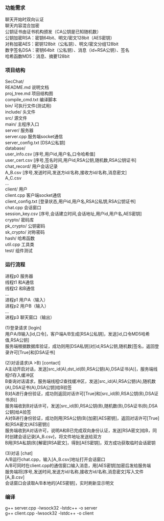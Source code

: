 ### 功能需求
聊天开始时双向认证  
聊天内容混合加密  
公钥证书由证书机构颁发（CA公钥是已知随机数）  
公钥加密RSA：密钥64bit、明文/密文128bit（AES密钥）  
对称加密AES：密钥128bit（公私钥）、明文/密文分组128bit  
数字签名DSA：密钥64bit（公私钥）、消息（id+RSA公钥）、签名  
哈希函数MD5：消息、摘要128bit  

### 项目结构
SecChat/  
    README.md 说明文档  
    proj_tree.md 项目结构图  
    compile_cmd.txt 编译脚本  
    bin/ 可执行文件(测试用)  
    include/ 头文件  
    src/ 源文件   
        main/ 主程序入口  
            server/ 服务器  
                server.cpp 服务端socket通信  
                server_config.txt [DSA公私钥]  
                database/  
                    user_info.csv [序号,用户id,用户名,口令哈希值]  
                    user_cert.csv  [序号,签名时间,用户id,RSA公钥,随机数,RSA公钥证书]  
                    chat_record/ 用户会话记录  
                        A_B.csv  [序号,发送时间,发送方id/名称,接收方id/名称,消息密文]  
                        A_C.csv  
                        ...  
            client/ 用户  
                client.cpp 客户端socket通信  
                client_config.txt [登录状态,用户id,用户名,RSA公私钥,RSA公钥证书]  
                chat.cpp 会话窗口  
                session_key.csv [序号,会话建立时间,会话地址,用户id,用户名,AES密钥]  
        crypto/ 密码库  
            pk_crypto/ 公钥密码  
            sk_crypto/ 对称密码  
            hash/ 哈希函数  
            util.cpp 工具类  
        test/ 组件测试  

### 运行流程
进程p0 服务器  
  线程t1 和A通信  
  线程t2 和B通信  
  ...  
进程p1 用户A（输入）  
进程p2 用户B（输入）  
...  
进程p3 聊天窗口（输出）  
  
(1)登录请求 [login]  
用户A/B输入[id,口令]，客户端A/B生成[RSA公私钥]，发送[id,口令MD5哈希值,RSA公钥]  
服务端根据数据库验证，成功则用[DSA私钥]对[id,RSA公钥,随机数]签名，返回登录许可[True]和[DSA证书]  

(2)对话请求(A  >B) [contact]  
A主动开启对话，发送[src_id(A),dst_id(B),RSA公钥(A),DSA证书(A)]，服务端线程t1存入缓冲区  
B查询对话请求，服务端线程t2查找缓冲区，发送[src_id(A),RSA公钥(A),随机数(A),DSA证书(A),DSA公钥]给B验签  
B对A进行身份验证，成功则返回对话许可[True]和[src_id(B),RSA公钥(B),DSA证书(B)]  
服务端收到B对话许可，发送[src_id(B),RSA公钥(B),随机数(B),DSA证书(B),DSA公钥]给A验签  
A对B进行身份验证，成功则用[RSA公钥(B)]加密[AES密钥]，返回对话许可[True]和[RSA密文(AES密钥)]  
服务端收到A对话许可，说明A和B已完成双向身份认证，发送[RSA密文]给B，同时创建会话记录[A_B.csv]，将文件地址发送给双方  
B用[RSA私钥(B)]解密[RSA密文]，得到[AES密钥]，双方成功获取临时会话密钥  

(3)对话 [chat]  
A/B运行chat.cpp，输入[A_B.csv]地址打开会话窗口  
A/B可同时在client.cpp的通信窗口输入消息，用[AES密钥]加密后发给服务端  
服务端将[序号,发送时间,发送方id/名称,接收方id/名称,消息密文]写入文件[A_B.csv]  
会话窗口会读取A/B本地的[AES密钥]，实时刷新显示明文  

### 编译  
g++ server.cpp -lwsock32 -lstdc++ -o server  
g++ client.cpp -lwsock32 -lstdc++ -o client  







